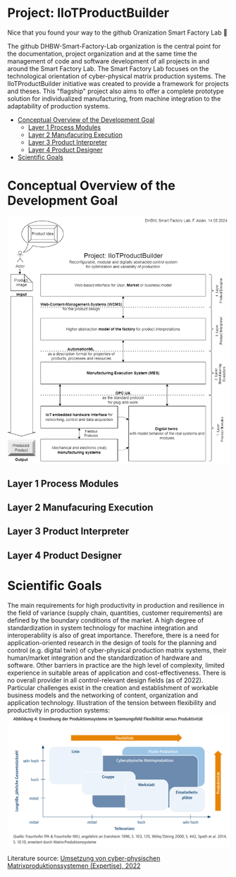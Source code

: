 # Project: IIoTProductBuilder

Nice that you found your way to the github Oranization Smart Factory Lab  👋

The github DHBW-Smart-Factory-Lab organization is the central point for the documentation, project organization and at the same time the management of code and software development of all projects in and around the Smart Factory Lab. The Smart Factory Lab focuses on the technological orientation of cyber-physical matrix production systems. The IIoTProductBuilder initiative was created to provide a framework for projects and theses. This "flagship" project also aims to offer a complete prototype solution for individualized manufacturing, from machine integration to the adaptability of production systems.

<!--

Table of contents
=================

<!--ts-->
   * [Conceptual Overview of the Development Goal](#conceptual-overview-of-the-development-goal)
      * [Layer 1 Process Modules](#layer-1-process-modules)
      * [Layer 2 Manufacuring Execution](#layer-2-manufacuring-execution)
      * [Layer 3 Product Interpreter](#layer-3-product-interpreter)
      * [Layer 4 Product Designer](#layer-4-product-designer)
   * [Scientific Goals](#scientific-goals)

<!--te-->


Conceptual Overview of the Development Goal
===========================================
<img  alt="overview product builder" src="Schichtenmodel_UmsetzungIIoTProductBuilder.drawio.png">

Layer 1 Process Modules
-----------------------

Layer 2 Manufacuring Execution
------------------------------

Layer 3 Product Interpreter
---------------------------

Layer 4 Product Designer
-------------------------

Scientific Goals
================
The main requirements for high productivity in production and resilience in the field of variance (supply chain, quantities, customer requirements) are defined by the boundary conditions of the market.  A high degree of standardization in system technology for machine integration and interoperability is also of great importance. Therefore, there is a need for application-oriented research in the design of tools for the planning and control (e.g. digital twin) of cyber-physical production matrix systems, their human/market integration and the standardization of hardware and software. 
Other barriers in practice are the high level of complexity, limited experience in suitable areas of application and cost-effectiveness. There is no overall provider in all control-relevant design fields (as of 2022). Particular challenges exist in the creation and establishment of workable business models and the networking of content, organization and application technology. 
Illustration of the tension between flexibility and productivity in production systems:
<img  alt="overview product builder" src="2024-05-02 140833.png">

Literature source: [Umsetzung von cyber-physischen Matrixproduktionssystemen (Expertise), 2022](https://www.acatech.de/publikation/umsetzung-von-cyber-physischen-matrixproduktionssystemen/)




